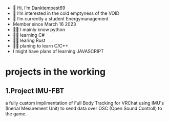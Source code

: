- 👋 Hi, I’m Danktempest69
- 👀 I’m interested in the cold emptyness of the VOID
- 🌱 I’m currently a student Energymanagement
- Member since March 16 2023
- 🧑‍💻 I mainly know python
- 🧑‍💻 learning C#
- 🧑‍💻 learing Rust
- 🧑‍💻 planing to learn C/C++
- I might have plans of learning JAVASCRIPT

# projects in the working
## 1.Project IMU-FBT

a fully custom implimentation of Full Body Tracking for VRChat using IMU's (Inerial Mesurement Unit) to send data over OSC (Open Sound Controll) to the game.

<!---
Danktempest69/Danktempest69 is a ✨ special ✨ repository because its `README.md` (this file) appears on your GitHub profile.
You can click the Preview link to take a look at your changes.
--->
